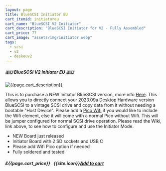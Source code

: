 ```yaml
---
layout: page
title: BlueSCSI Initiator EU
cart_itemid: initiatoreu
cart_name: "BlueSCSI V2 Initiator"
cart_description: "BlueSCSI Initiator for V2 - Fully Assembled"
cart_price: 77
cart_image: "assets/img/initiator.webp"
tags: 
  - scsi
  - v2
  - deskeuv2
---
```


##### 🇪🇺 BlueSCSI V2 Initiator EU 🇪🇺

![{{page.cart_description}}]({{page.cart_image}})

This is to purchase a NEW Initiator BlueSCSI version, more info [Here](https://github.com/BlueSCSI/BlueSCSI-v2/wiki/Initiator-Mode). This allows you to directly connect your 2023.09a Desktop Hardware version BlueSCSI to a vintage SCSI drive and copy data from it without needing a bootable "Host Device". Please add a [Pico Wifi](/picowifi) if you would like to  include the Wifi element, else it will come with a normal Pico without Wifi. This will be jumper configured for normal SCSI drive operation. Please read the Wiki, link above, to see how to configure and use the Initiator Mode.

* NEW Board just released
* Initiator Board with 2 SD sockets and USB C
* Please add Wifi Pico option if needed
* Fully soldered and tested


##### £{{page.cart_price}} &nbsp; {{site.icon}}[Add to cart](/cart#{{page.cart_itemid}})